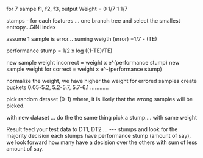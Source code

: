 for 7 sampe
f1, f2, f3, output Weight =
0 1/7
1 1/7

stamps - for each features ... one branch tree
and select the smallest entropy...GINI index

assume 1 sample is error... suming weigth (error) =1/7 - (TE)

performance stump = 1/2 x log ((1-TE)/TE)

new sample weight incorrect = weight x e^(performance stump)
new sample weight for correct = weight x e^-(performance stump)

normalize the weight, we have higher the weight for errored samples
create buckets 0.05-5.2, 5.2-5.7, 5.7-6.1 ............

pick random dataset (0-1) where, it is likely that the wrong samples will be picked.

with new dataset ... do the the same thing pick a stump.... with same weight

Result
feed your test data to DT1, DT2 ... --- stumps and look for the majority decision
each stumps have performance stump (amount of say), we look forward how many have a decision over the others with sum of less amount of say.
